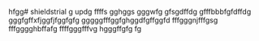 hfgg# shieldstrial
g
updg
ffffs
gghggs
gggwfg
gfsgdffdg
gfffbbbfgfdffdg
gggfgffхfjggfjfggfgfg
gggggfffggfghggdfgffggfd
fffgggnjfffgsg
fffgggghbffafg
ffffgggfffvg
hgggffgfg
fg
